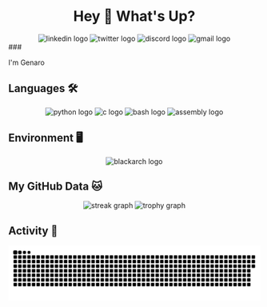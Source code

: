 <h1 align="center">Hey 👋 What's Up?</h1>
<div align="center">
  <img src="https://img.shields.io/static/v1?message=LinkedIn&logo=linkedin&label=&color=0077B5&logoColor=white&labelColor=&style=for-the-badge" height="25" alt="linkedin logo" />
  <img src="https://img.shields.io/static/v1?message=Twitter&logo=twitter&label=&color=1DA1F2&logoColor=white&labelColor=&style=for-the-badge" height="25" alt="twitter logo" />
  <img src="https://img.shields.io/static/v1?message=Discord&logo=discord&label=&color=7289DA&logoColor=white&labelColor=&style=for-the-badge" height="25" alt="discord logo" />
  <img src="https://img.shields.io/static/v1?message=Gmail&logo=gmail&label=&color=D14836&logoColor=white&labelColor=&style=for-the-badge" height="25" alt="gmail logo" />
</div>
###

<p align="left">I'm Genaro</p>

###



###

<h2 align="left">Languages 🛠️</h2>

<div align="center">
  <img src="https://skillicons.dev/icons?i=python" height="60" alt="python logo" />
  <img src="https://skillicons.dev/icons?i=c" height="60" alt="c logo" />
  <img src="https://skillicons.dev/icons?i=bash" height="60" alt="bash logo" />
  <img src="https://cdn.simpleicons.org/assemblyscript/007AAC" height="60" alt="assembly logo" />
</div>

###

<h2 align="left">Environment 🖥️</h2>

<div align="center">
  <img src="https://raw.githubusercontent.com/g3kzzz/assets/main/blackarch.png" height="60" alt="blackarch logo" />
</div>

###

<h2 align="left">My GitHub Data 🐱</h2>

<div align="center">
  <img src="https://streak-stats.demolab.com?user=g3kzzz&locale=en&mode=daily&theme=dracula&hide_border=false&border_radius=5&order=3" height="150" alt="streak graph" />
  <img src="https://github-profile-trophy.vercel.app?username=g3kzzz&theme=dracula&column=-1&row=1&margin-w=8&margin-h=8&no-bg=false&no-frame=false&order=4" height="150" alt="trophy graph" />
</div>

###

<h2 align="left">Activity 🎯</h2>

![snake gif](https://github.com/g3kzzz/g3kzzz/blob/output/github-snake-dark.svg)
